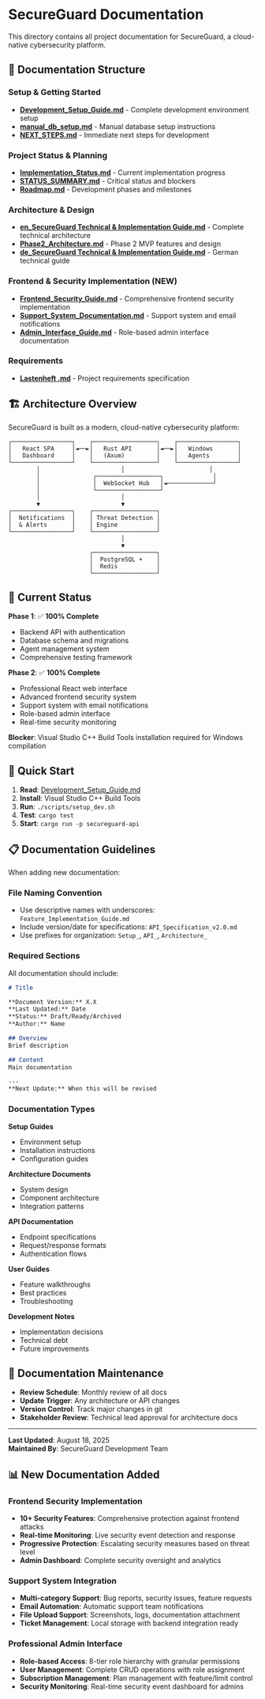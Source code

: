 # SecureGuard Documentation

This directory contains all project documentation for SecureGuard, a cloud-native cybersecurity platform.

## 📁 Documentation Structure

### Setup & Getting Started
- **[Development_Setup_Guide.md](Development_Setup_Guide.md)** - Complete development environment setup
- **[manual_db_setup.md](manual_db_setup.md)** - Manual database setup instructions
- **[NEXT_STEPS.md](NEXT_STEPS.md)** - Immediate next steps for development

### Project Status & Planning  
- **[Implementation_Status.md](Implementation_Status.md)** - Current implementation progress
- **[STATUS_SUMMARY.md](STATUS_SUMMARY.md)** - Critical status and blockers
- **[Roadmap.md](Roadmap.md)** - Development phases and milestones

### Architecture & Design
- **[en_SecureGuard Technical & Implementation Guide.md](en_SecureGuard%20Technical%20&%20Implementation%20Guide.md)** - Complete technical architecture
- **[Phase2_Architecture.md](Phase2_Architecture.md)** - Phase 2 MVP features and design
- **[de_SecureGuard Technical & Implementation Guide.md](de_SecureGuard%20Technical%20&%20Implementation%20Guide.md)** - German technical guide

### Frontend & Security Implementation (NEW)
- **[Frontend_Security_Guide.md](Frontend_Security_Guide.md)** - Comprehensive frontend security implementation
- **[Support_System_Documentation.md](Support_System_Documentation.md)** - Support system and email notifications
- **[Admin_Interface_Guide.md](Admin_Interface_Guide.md)** - Role-based admin interface documentation

### Requirements
- **[Lastenheft .md](Lastenheft%20.md)** - Project requirements specification

## 🏗 Architecture Overview

SecureGuard is built as a modern, cloud-native cybersecurity platform:

```
┌─────────────────┐    ┌──────────────────┐    ┌─────────────────┐
│   React SPA     │◄──►│   Rust API       │◄──►│   Windows       │
│   Dashboard     │    │   (Axum)         │    │   Agents        │
└─────────────────┘    └──────────────────┘    └─────────────────┘
        │                       │                        │
        │               ┌──────────────────┐              │
        │               │  WebSocket Hub   │◄─────────────┘
        │               └──────────────────┘
        │                       │
        ▼                       ▼
┌─────────────────┐    ┌──────────────────┐
│  Notifications  │    │ Threat Detection │
│  & Alerts       │    │ Engine           │
└─────────────────┘    └──────────────────┘
                                │
                                ▼
                       ┌──────────────────┐
                       │  PostgreSQL +    │
                       │  Redis           │
                       └──────────────────┘
```

## 🎯 Current Status

**Phase 1**: ✅ **100% Complete**
- Backend API with authentication
- Database schema and migrations  
- Agent management system
- Comprehensive testing framework

**Phase 2**: ✅ **100% Complete** 
- Professional React web interface
- Advanced frontend security system
- Support system with email notifications
- Role-based admin interface
- Real-time security monitoring

**Blocker**: Visual Studio C++ Build Tools installation required for Windows compilation

## 🚀 Quick Start

1. **Read**: [Development_Setup_Guide.md](Development_Setup_Guide.md)
2. **Install**: Visual Studio C++ Build Tools
3. **Run**: `./scripts/setup_dev.sh`
4. **Test**: `cargo test`
5. **Start**: `cargo run -p secureguard-api`

## 📋 Documentation Guidelines

When adding new documentation:

### File Naming Convention
- Use descriptive names with underscores: `Feature_Implementation_Guide.md`
- Include version/date for specifications: `API_Specification_v2.0.md`
- Use prefixes for organization: `Setup_`, `API_`, `Architecture_`

### Required Sections
All documentation should include:
```markdown
# Title

**Document Version:** X.X  
**Last Updated:** Date  
**Status:** Draft/Ready/Archived  
**Author:** Name

## Overview
Brief description

## Content
Main documentation

---
**Next Update:** When this will be revised
```

### Documentation Types

**Setup Guides**
- Environment setup
- Installation instructions  
- Configuration guides

**Architecture Documents**
- System design
- Component architecture
- Integration patterns

**API Documentation**
- Endpoint specifications
- Request/response formats
- Authentication flows

**User Guides** 
- Feature walkthroughs
- Best practices
- Troubleshooting

**Development Notes**
- Implementation decisions
- Technical debt
- Future improvements

## 🔄 Documentation Maintenance

- **Review Schedule**: Monthly review of all docs
- **Update Trigger**: Any architecture or API changes
- **Version Control**: Track major changes in git
- **Stakeholder Review**: Technical lead approval for architecture docs

---

**Last Updated**: August 18, 2025  
**Maintained By**: SecureGuard Development Team

## 📊 New Documentation Added

### Frontend Security Implementation
- **10+ Security Features**: Comprehensive protection against frontend attacks
- **Real-time Monitoring**: Live security event detection and response
- **Progressive Protection**: Escalating security measures based on threat level
- **Admin Dashboard**: Complete security oversight and analytics

### Support System Integration  
- **Multi-category Support**: Bug reports, security issues, feature requests
- **Email Automation**: Automatic support team notifications
- **File Upload Support**: Screenshots, logs, documentation attachment
- **Ticket Management**: Local storage with backend integration ready

### Professional Admin Interface
- **Role-based Access**: 8-tier role hierarchy with granular permissions
- **User Management**: Complete CRUD operations with role assignment
- **Subscription Management**: Plan management with feature/limit control
- **Security Monitoring**: Real-time security event dashboard for admins